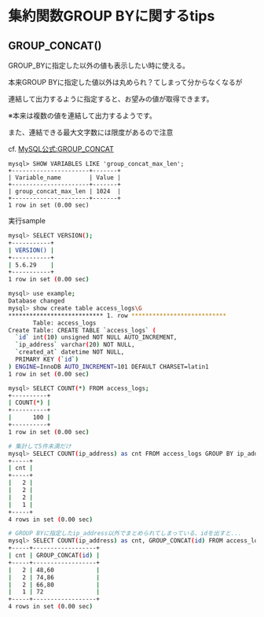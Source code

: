 # 集約関数GROUP BYに関するtips

## GROUP_CONCAT()
GROUP_BYに指定した以外の値も表示したい時に使える。

本来GROUP BYに指定した値以外は丸められ？てしまって分からなくなるが

連結して出力するように指定すると、お望みの値が取得できます。

※本来は複数の値を連結して出力するようです。

また、連結できる最大文字数には限度があるので注意

cf. [MySQL公式:GROUP_CONCAT](http://dev.mysql.com/doc/refman/5.6/ja/group-by-functions.html#function_group-concat)

```
mysql> SHOW VARIABLES LIKE 'group_concat_max_len';
+----------------------+-------+
| Variable_name        | Value |
+----------------------+-------+
| group_concat_max_len | 1024  |
+----------------------+-------+
1 row in set (0.00 sec)
```

実行sample
```bash
mysql> SELECT VERSION();
+-----------+
| VERSION() |
+-----------+
| 5.6.29    |
+-----------+
1 row in set (0.00 sec)

mysql> use example;
Database changed
mysql> show create table access_logs\G
*************************** 1. row ***************************
       Table: access_logs
Create Table: CREATE TABLE `access_logs` (
  `id` int(10) unsigned NOT NULL AUTO_INCREMENT,
  `ip_address` varchar(20) NOT NULL,
  `created_at` datetime NOT NULL,
  PRIMARY KEY (`id`)
) ENGINE=InnoDB AUTO_INCREMENT=101 DEFAULT CHARSET=latin1
1 row in set (0.00 sec)

mysql> SELECT COUNT(*) FROM access_logs;
+----------+
| COUNT(*) |
+----------+
|      100 |
+----------+
1 row in set (0.00 sec)

# 集計して5件未満だけ
mysql> SELECT COUNT(ip_address) as cnt FROM access_logs GROUP BY ip_address HAVING  cnt < 5;
+-----+
| cnt |
+-----+
|   2 |
|   2 |
|   2 |
|   1 |
+-----+
4 rows in set (0.00 sec)

# GROUP BYに指定したip_address以外でまとめられてしまっている、idを出すと...
mysql> SELECT COUNT(ip_address) as cnt, GROUP_CONCAT(id) FROM access_logs GROUP BY ip_address HAVING  cnt < 5;
+-----+------------------+
| cnt | GROUP_CONCAT(id) |
+-----+------------------+
|   2 | 48,60            |
|   2 | 74,86            |
|   2 | 66,80            |
|   1 | 72               |
+-----+------------------+
4 rows in set (0.00 sec)
```
